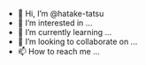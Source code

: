- 👋 Hi, I’m @hatake-tatsu
- 👀 I’m interested in ...
- 🌱 I’m currently learning ...
- 💞️ I’m looking to collaborate on ...
- 📫 How to reach me ...

<!---
hatake-tatsu/hatake-tatsu is a ✨ special ✨ repository because its `README.md` (this file) appears on your GitHub profile.
You can click the Preview link to take a look at your changes.
--->
